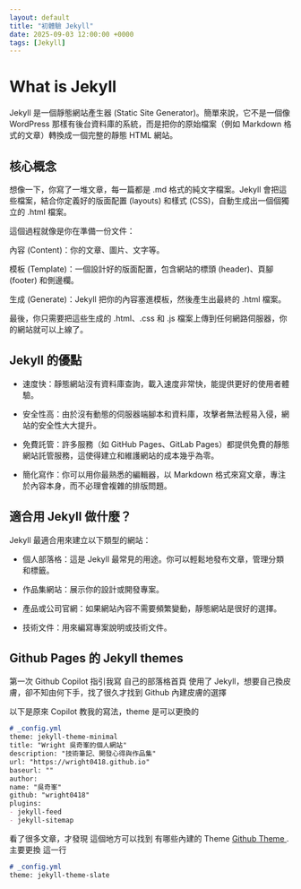 ```yaml
---
layout: default
title: "初體驗 Jekyll"
date: 2025-09-03 12:00:00 +0000
tags: [Jekyll]
---
```


# What is Jekyll
Jekyll 是一個靜態網站產生器 (Static Site Generator)。簡單來說，它不是一個像 WordPress 那樣有後台資料庫的系統，而是把你的原始檔案（例如 Markdown 格式的文章）轉換成一個完整的靜態 HTML 網站。

## 核心概念
想像一下，你寫了一堆文章，每一篇都是 .md 格式的純文字檔案。Jekyll 會把這些檔案，結合你定義好的版面配置 (layouts) 和樣式 (CSS)，自動生成出一個個獨立的 .html 檔案。

這個過程就像是你在準備一份文件：

內容 (Content)：你的文章、圖片、文字等。

模板 (Template)：一個設計好的版面配置，包含網站的標頭 (header)、頁腳 (footer) 和側邊欄。

生成 (Generate)：Jekyll 把你的內容塞進模板，然後產生出最終的 .html 檔案。

最後，你只需要把這些生成的 .html、.css 和 .js 檔案上傳到任何網路伺服器，你的網站就可以上線了。

## Jekyll 的優點
- 速度快：靜態網站沒有資料庫查詢，載入速度非常快，能提供更好的使用者體驗。

- 安全性高：由於沒有動態的伺服器端腳本和資料庫，攻擊者無法輕易入侵，網站的安全性大大提升。

- 免費託管：許多服務（如 GitHub Pages、GitLab Pages）都提供免費的靜態網站託管服務，這使得建立和維護網站的成本幾乎為零。

- 簡化寫作：你可以用你最熟悉的編輯器，以 Markdown 格式來寫文章，專注於內容本身，而不必理會複雜的排版問題。

## 適合用 Jekyll 做什麼？
Jekyll 最適合用來建立以下類型的網站：

- 個人部落格：這是 Jekyll 最常見的用途。你可以輕鬆地發布文章，管理分類和標籤。

- 作品集網站：展示你的設計或開發專案。

- 產品或公司官網：如果網站內容不需要頻繁變動，靜態網站是很好的選擇。

- 技術文件：用來編寫專案說明或技術文件。

## Github Pages 的 Jekyll themes
第一次 Github Copilot 指引我寫 自己的部落格首頁 使用了 Jekyll，想要自己換皮膚，卻不知由何下手，找了很久才找到 Github 內建皮膚的選擇

以下是原來 Copilot 教我的寫法，theme 是可以更換的

```markdown
# _config.yml
theme: jekyll-theme-minimal
title: "Wright 吳奇峯的個人網站"
description: "技術筆記、開發心得與作品集"
url: "https://wright0418.github.io"
baseurl: ""
author:
name: "吳奇峯"
github: "wright0418"
plugins:
- jekyll-feed
- jekyll-sitemap

```
看了很多文章，才發現 這個地方可以找到 有哪些內建的 Theme [Github Theme ](https://github.com/orgs/pages-themes/repositories).
主要更換 這一行

```markdown
# _config.yml
theme: jekyll-theme-slate

```
